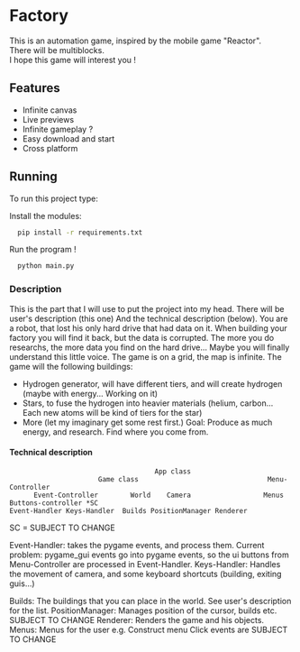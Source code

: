 # Factory

This is an automation game, inspired by the mobile game "Reactor". \
There will be multiblocks. \
I hope this game will interest you !

## Features

- Infinite canvas
- Live previews
- Infinite gameplay ?
- Easy download and start
- Cross platform


## Running

To run this project type:

Install the modules:
```bash
  pip install -r requirements.txt
```
Run the program !
```bash
  python main.py
```

### Description
This is the part that I will use to put the project into my head. There will be user's description
(this one)
And the technical description (below).
You are a robot, that lost his only hard drive that had data on it. When building your factory you will find it back, but the data is corrupted. The more you do researchs, the more data you find on the hard drive... Maybe you will finally understand this little voice.
The game is on a grid, the map is infinite.
The game will the following buildings:
- Hydrogen generator, will have different tiers, and will create hydrogen (maybe with energy... Working on it)
- Stars, to fuse the hydrogen into heavier materials (helium, carbon... Each new atoms will be kind of tiers for the star)
- More (let my imaginary get some rest first.)
Goal: Produce as much energy, and research. Find where you come from.

#### Technical description
                                        App class
                          Game class                                Menu-Controller
          Event-Controller        World    Camera                  Menus Buttons-controller *SC
    Event-Handler Keys-Handler  Builds PositionManager Renderer  
SC = SUBJECT TO CHANGE

Event-Handler: takes the pygame events, and process them.
Current problem: pygame_gui events go into pygame events, so the ui buttons from Menu-Controller are processed in Event-Handler.
Keys-Handler: Handles the movement of camera, and some keyboard shortcuts (building, exiting guis...)

Builds: The buildings that you can place in the world. See user's description for the list.
PositionManager: Manages position of the cursor, builds etc. SUBJECT TO CHANGE
Renderer: Renders the game and his objects.
Menus: Menus for the user e.g. Construct menu
Click events are SUBJECT TO CHANGE